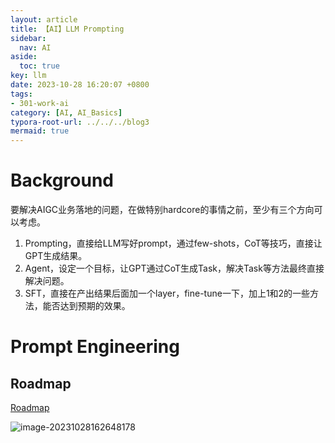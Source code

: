 ```yaml
---
layout: article
title: 【AI】LLM Prompting
sidebar:
  nav: AI
aside:
  toc: true
key: llm
date: 2023-10-28 16:20:07 +0800
tags:
- 301-work-ai
category: [AI, AI_Basics]
typora-root-url: ../../../blog3
mermaid: true
---
```


# Background

要解决AIGC业务落地的问题，在做特别hardcore的事情之前，至少有三个方向可以考虑。

1. Prompting，直接给LLM写好prompt，通过few-shots，CoT等技巧，直接让GPT生成结果。
2. Agent，设定一个目标，让GPT通过CoT生成Task，解决Task等方法最终直接解决问题。
3. SFT，直接在产出结果后面加一个layer，fine-tune一下，加上1和2的一些方法，能否达到预期的效果。

# Prompt Engineering

## Roadmap

[Roadmap](https://roadmap.sh/prompt-engineering)

![image-20231028162648178](/../blog/assets/images/image-20231028162648178.png)
